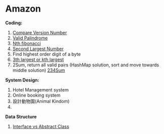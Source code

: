 # Amazon

**Coding:**
1. [Compare Version Number](string/compare_version_numbers.md)
2. [Valid Palindrome](string/valid_palindrome.md)
3. [Nth fibonacci](http://www.geeksforgeeks.org/program-for-nth-fibonacci-number/)
4. [Second Largest Number](array/find_second_largest_number.md)
5. Find highest order digit of a byte
6. [3th largest or kth largest](http://www.geeksforgeeks.org/k-largestor-smallest-elements-in-an-array/)
7. 2Sum, return all valid pairs (HashMap solution, sort and move towards middle solution) [234Sum](http://www.sigmainfy.com/blog/summary-of-ksum-problems.html)

**System Design:**
1. Hotel Management system
2. Online booking system
3. 設計動物園(Animal Kindom)
4. 

**Data Structure**
1. [Interface vs Abstract Class](http://www.programmerinterview.com/index.php/java-questions/interface-vs-abstract-class/)